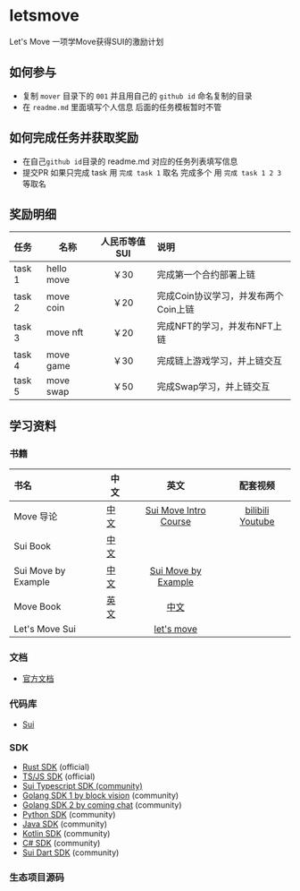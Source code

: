 # letsmove
Let's Move 一项学Move获得SUI的激励计划

## 如何参与
- 复制 `mover` 目录下的 `001` 并且用自己的 `github id` 命名复制的目录
- 在 `readme.md` 里面填写个人信息 后面的任务模板暂时不管

## 如何完成任务并获取奖励
- 在自己`github id`目录的 readme.md 对应的任务列表填写信息
- 提交PR 如果只完成 task 用 `完成 task 1` 取名 完成多个 用 `完成 task 1 2 3` 等取名

## 奖励明细

| 任务     |         名称 | 人民币等值SUI | 说明                     |
|:-------|-----------|:--------:|:-----------------------|
| task 1 | hello move |   ￥30    | 完成第一个合约部署上链            |
| task 2 |  move coin |   ￥20    | 完成Coin协议学习，并发布两个Coin上链 |
| task 3 |   move nft |   ￥20    | 完成NFT的学习，并发布NFT上链      |
| task 4 |  move game |   ￥30    | 完成链上游戏学习，并上链交互         |
| task 5 |  move swap |   ￥50    | 完成Swap学习，并上链交互         |


## 学习资料

### 书籍
| 书名                  | 中文                                   |                          英文                          |                           配套视频                            |
|:--------------------|--------------------------------------|:----------------------------------------------------:|:---------------------------------------------------------:|
| Move 导论             | [中文](https://intro-zh.sui-book.com/) | [Sui Move Intro Course](https://intro.sui-book.com/) |     [bilibili](https://www.bilibili.com/video/BV1RY411v7YU)  [Youtube](https://www.youtube.com/watch?v=lZHjmo2ngu0)                          |
| Sui Book            | [中文](https://sui-book.com)           |                                                      |  |
| Sui Move by Example | [中文](https://examples.sui-book.com/) |   [Sui Move by Example](https://examples.sui.io/)    |                                                       |
| Move Book           | [英文](https://move-book.com/)         |           [中文](https://move-book.com/cn/)            |                                                   |
| Let's Move Sui      |                            |                    [let's move](https://letsmovesui.com/)                    |                                                     |

### 文档
- [官方文档](https://docs.sui.io/)

### 代码库
- [Sui](https://github.com/MystenLabs/sui)


### SDK

- [Rust SDK](https://docs.sui.io/devnet/build/rust-sdk) (official)
- [TS/JS SDK](https://github.com/MystenLabs/sui/tree/main/sdk/typescript) (official)
- [Sui Typescript SDK (community)](https://github.com/scallop-io/sui-kit)
- [Golang SDK 1 by block vision](https://github.com/block-vision/sui-go-sdk) (community)
- [Golang SDK 2 by coming chat](https://github.com/coming-chat/go-sui-sdk) (community)
- [Python SDK](https://github.com/FrankC01/pysui) (community)
- [Java SDK](https://github.com/GrapeBaBa/sui4j) (community)
- [Kotlin SDK](https://github.com/cosmostation/suikotlin) (community)
- [C# SDK](https://github.com/naami-finance/SuiNet) (community)
- [Sui Dart SDK](https://github.com/mofalabs/sui) (community)

### 生态项目源码